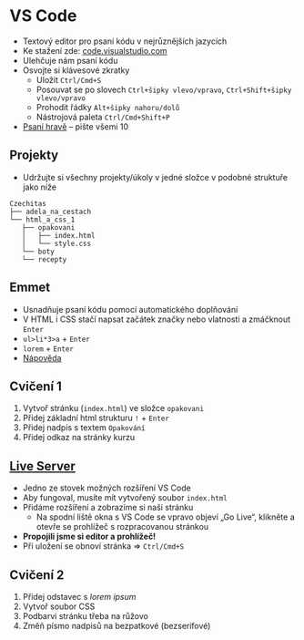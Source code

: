 # VS Code

- Textový editor pro psaní kódu v nejrůznějších jazycích
- Ke stažení zde: [code.visualstudio.com](https://code.visualstudio.com/)
- Ulehčuje nám psaní kódu
- Osvojte si klávesové zkratky
	- Uložit `Ctrl/Cmd+S`
	- Posouvat se po slovech `Ctrl+šipky vlevo/vpravo`, `Ctrl+Shift+šipky vlevo/vpravo`
	- Prohodit řádky `Alt+šipky nahoru/dolů`
	- Nástrojová paleta `Ctrl/Cmd+Shift+P`
- [Psaní hravě](https://www.psanihrave.cz/) – pište všemi 10

## Projekty

- Udržujte si všechny projekty/úkoly v jedné složce v podobné struktuře jako níže

```
Czechitas
├── adela_na_cestach
└── html_a_css_1
   ├── opakovani
   │   ├── index.html
   │   └── style.css
   └── boty
   └── recepty
```

## Emmet

- Usnadňuje psaní kódu pomocí automatického doplňování
- V HTML i CSS stačí napsat začátek značky nebo vlatnosti a zmáčknout `Enter`
- `ul>li*3>a` + `Enter`
- `lorem` + `Enter`
- [Nápověda](https://docs.emmet.io/cheat-sheet/)

## Cvičení 1

1. Vytvoř stránku (`index.html`) ve složce `opakovani`
1. Přidej základní html strukturu `!` + `Enter`
1. Přidej nadpis s textem `Opakování`
1. Přidej odkaz na stránky kurzu

## [Live Server](https://marketplace.visualstudio.com/items?itemName=ritwickdey.LiveServer)

- Jedno ze stovek možných rozšíření VS Code
- Aby fungoval, musíte mít vytvořený soubor `index.html`
- Přidáme rozšíření a zobrazíme si naši stránku
  - Na spodní liště okna s VS Code se vpravo objeví „Go Live“, klikněte a otevře se prohlížeč s rozpracovanou stránkou
- **Propojili jsme si editor a prohlížeč!**
- Při uložení se obnoví stránka => `Ctrl/Cmd+S`

## Cvičení 2

1. Přidej odstavec s _lorem ipsum_
1. Vytvoř soubor CSS
1. Podbarvi stránku třeba na růžovo
1. Změň písmo nadpisů na bezpatkové (bezserifové)
